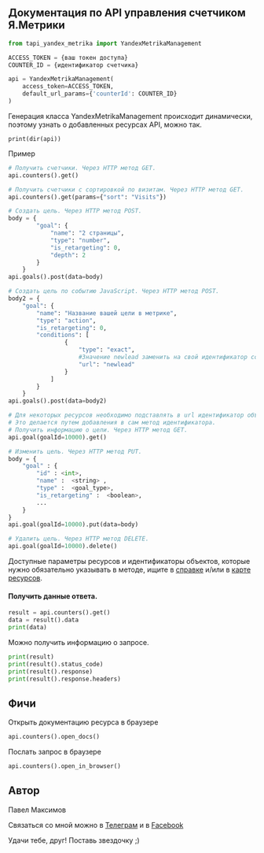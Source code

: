 ## Документация по API управления счетчиком Я.Метрики

``` python
from tapi_yandex_metrika import YandexMetrikaManagement

ACCESS_TOKEN = {ваш токен доступа}
COUNTER_ID = {идентификатор счетчика}

api = YandexMetrikaManagement(
    access_token=ACCESS_TOKEN,
    default_url_params={'counterId': COUNTER_ID}
)
```

Генерация класса YandexMetrikaManagement происходит динамически, поэтому узнать о добавленных ресурсах API, можно так.

    print(dir(api))

Пример

```python
# Получить счетчики. Через HTTP метод GET.
api.counters().get()

# Получить счетчики с сортировкой по визитам. Через HTTP метод GET.
api.counters().get(params={"sort": "Visits"})

# Создать цель. Через HTTP метод POST.
body = {
        "goal": {
            "name": "2 страницы",
            "type": "number",
            "is_retargeting": 0,
            "depth": 2
        }
    }
api.goals().post(data=body)

# Создать цель по событию JavaScript. Через HTTP метод POST.
body2 = {
    "goal": {
        "name": "Название вашей цели в метрике",
        "type": "action",
        "is_retargeting": 0,
        "conditions": [
                {
                    "type": "exact",
                    #Значение newlead заменить на свой идентификатор события
                    "url": "newlead"
                }
            ]
        }
    }
api.goals().post(data=body2)

# Для некоторых ресурсов необходимо подставлять в url идентификатор объекта.
# Это делается путем добавления в сам метод идентификатора.
# Получить информацию о цели. Через HTTP метод GET.
api.goal(goalId=10000).get()

# Изменить цель. Через HTTP метод PUT.
body = {
    "goal" : {
        "id" : <int>,
        "name" :  <string> ,
        "type" :  <goal_type>,
        "is_retargeting" :  <boolean>,
        ...
    }
}
api.goal(goalId=10000).put(data=body)

# Удалить цель. Через HTTP метод DELETE.
api.goal(goalId=10000).delete()
```

Доступные параметры ресурсов и идентификаторы объектов, которые нужно обязательно указывать в методе, ищите в
[справке](https://yandex.ru/dev/metrika/doc/api2/management/intro-docpage/)
и/или в [карте ресурсов](https://github.com/pavelmaksimov/tapi-yandex-metrika/blob/master/tapi_yandex_metrika/resource_mapping.py).


#### Получить данные ответа.
```python
result = api.counters().get()
data = result().data
print(data)
```

Можно получить информацию о запросе.
```python
print(result)
print(result().status_code)
print(result().response)
print(result().response.headers)
```

## Фичи

Открыть документацию ресурса в браузере
```python
api.counters().open_docs()
```

Послать запрос в браузере
```python
api.counters().open_in_browser()
```

## Автор
Павел Максимов

Связаться со мной можно в
[Телеграм](https://t.me/pavel_maksimow)
и в
[Facebook](https://www.facebook.com/pavel.maksimow)

Удачи тебе, друг! Поставь звездочку ;)
